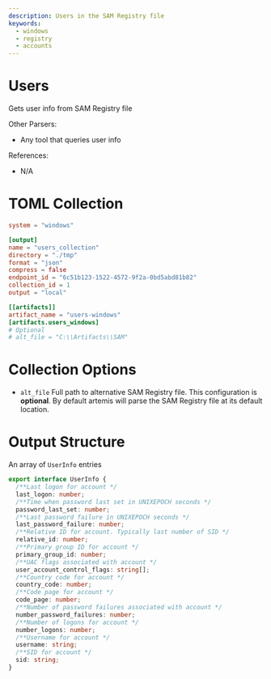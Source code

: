 ```yaml
---
description: Users in the SAM Registry file
keywords:
  - windows
  - registry
  - accounts
---
```


# Users

Gets user info from SAM Registry file

Other Parsers:

- Any tool that queries user info

References:

- N/A

# TOML Collection

```toml
system = "windows"

[output]
name = "users_collection"
directory = "./tmp"
format = "json"
compress = false
endpoint_id = "6c51b123-1522-4572-9f2a-0bd5abd81b82"
collection_id = 1
output = "local"

[[artifacts]]
artifact_name = "users-windows"
[artifacts.users_windows]
# Optional
# alt_file = "C:\\Artifacts\\SAM"
```

# Collection Options

- `alt_file` Full path to alternative SAM Registry file. This configuration is
  **optional**. By default artemis will parse the SAM Registry file at its
  default location.

# Output Structure

An array of `UserInfo` entries

```typescript
export interface UserInfo {
  /**Last logon for account */
  last_logon: number;
  /**Time when password last set in UNIXEPOCH seconds */
  password_last_set: number;
  /**Last password failure in UNIXEPOCH seconds */
  last_password_failure: number;
  /**Relative ID for account. Typically last number of SID */
  relative_id: number;
  /**Primary group ID for account */
  primary_group_id: number;
  /**UAC flags associated with account */
  user_account_control_flags: string[];
  /**Country code for account */
  country_code: number;
  /**Code page for account */
  code_page: number;
  /**Number of password failures associated with account */
  number_password_failures: number;
  /**Number of logons for account */
  number_logons: number;
  /**Username for account */
  username: string;
  /**SID for account */
  sid: string;
}
```
